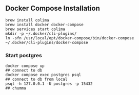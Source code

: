## Docker Compose Installation
```shell
brew install colima
brew install docker docker-compose
brew services start colima
mkdir -p ~/.docker/cli-plugins/
ln -sfn /usr/local/opt/docker-compose/bin/docker-compose ~/.docker/cli-plugins/docker-compose
```

### Start postgres
```shell
docker compose up
## connect to db
docker compose exec postgres psql
## connect to db from local
psql -h 127.0.0.1 -U postgres -p 15432
## chumma
```
